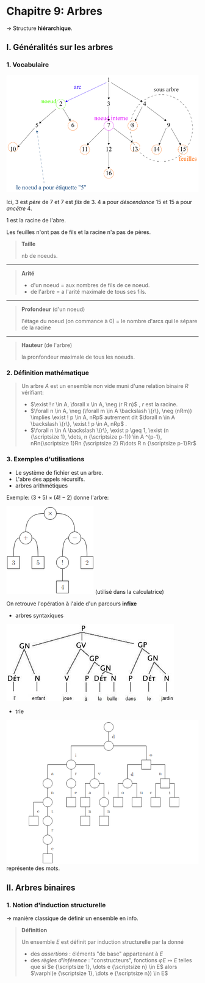 # Chapitre 9: Arbres

$\to$ Structure __hiérarchique__.

## I. Généralités sur les arbres

### 1. Vocabulaire

![image](ressources/chap_9/vocabulaire.png)

Ici, 3 est *père* de 7 et 7 est *fils* de 3. 4 a pour *déscendance* 15 et 15 a pour *ancêtre* 4.

1 est la racine de l'abre.

Les feuilles n'ont pas de fils et la racine n'a pas de pères.

> __Taille__
>
> nb de noeuds.

___

> __Arité__
>
> - d'un noeud = aux nombres de fils de ce noeud.
> - de l'arbre = a l'arité maximale de tous ses fils.

___

> __Profondeur__ (d'un noeud)
>
> l'étage du noeud (on commance à 0) = le nombre d'arcs qui le sépare de la racine

___

> __Hauteur__ (de l'arbre)
>
> la pronfondeur maximale de tous les noeuds.

### 2. Définition mathématique

> Un arbre $A$ est un ensemble non vide muni d'une relation binaire $R$ vérifiant:
>
> - $\exist ! r \in A, \forall x \in A, \neg (r R n)$ , $r$ est la racine.
> - $\forall n \in A, \neg (\forall m \in A \backslash \{r\}, \neg (nRm)) \implies \exist ! p \in A, nRp$ autrement dit $\forall n \in A \backslash \{r\}, \exist ! p \in A, nRp$ .
> - $\forall n \in A \backslash \{r\}, \exist p \geq 1, \exist (n {\scriptsize 1}, \dots, n {\scriptsize p-1}) \in A ^{p-1}, nRn{\scriptsize 1}Rn {\scriptsize 2} R\dots R n {\scriptsize p-1}Rr$

### 3. Exemples d'utilisations

- Le système de fichier est un arbre.
- L'abre des appels récursifs.
- arbres arithmétiques

Exemple: $(3 + 5) \times (4! - 2)$ donne l'arbre:

![image](ressources/chap_9/arithmetique.png)
(utilisé dans la calculatrice)

On retrouve l'opération à l'aide d'un parcours __infixe__

- arbres syntaxiques

![image](ressources/chap_9/syntaxique.jpg)

- trie

![image](ressources/chap_9/trie.png)
représente des mots.

## II. Arbres binaires

### 1. Notion d'induction structurelle

$\to$ manière classique de définir un ensemble en info.

> __Définition__
>
> Un ensemble $E$ est définit par induction structurelle par la donné
>
> - des *assertions* : éléments "de base" appartenant à $E$
> - des *règles d'inférence* : "constructeurs", fonctions $\varphi E \mapsto E$ telles que si $e {\scriptsize 1}, \dots e {\scriptsize n} \in E$ alors $\varphi(e {\scriptsize 1}, \dots e {\scriptsize n}) \in E$
